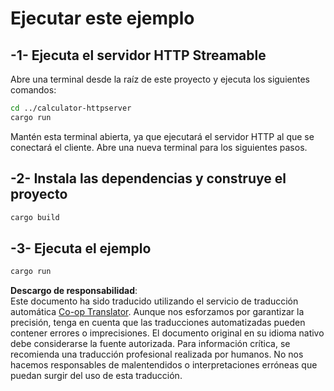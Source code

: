 <!--
CO_OP_TRANSLATOR_METADATA:
{
  "original_hash": "aa5122c6d9868b4b566586f27577ca47",
  "translation_date": "2025-08-11T12:00:32+00:00",
  "source_file": "03-GettingStarted/06-http-streaming/solution/rust/calculator-httpclient/README.md",
  "language_code": "es"
}
-->
# Ejecutar este ejemplo

## -1- Ejecuta el servidor HTTP Streamable

Abre una terminal desde la raíz de este proyecto y ejecuta los siguientes comandos:

```bash
cd ../calculator-httpserver
cargo run
```

Mantén esta terminal abierta, ya que ejecutará el servidor HTTP al que se conectará el cliente. Abre una nueva terminal para los siguientes pasos.

## -2- Instala las dependencias y construye el proyecto

```bash
cargo build
```

## -3- Ejecuta el ejemplo

```bash
cargo run
```

**Descargo de responsabilidad**:  
Este documento ha sido traducido utilizando el servicio de traducción automática [Co-op Translator](https://github.com/Azure/co-op-translator). Aunque nos esforzamos por garantizar la precisión, tenga en cuenta que las traducciones automatizadas pueden contener errores o imprecisiones. El documento original en su idioma nativo debe considerarse la fuente autorizada. Para información crítica, se recomienda una traducción profesional realizada por humanos. No nos hacemos responsables de malentendidos o interpretaciones erróneas que puedan surgir del uso de esta traducción.